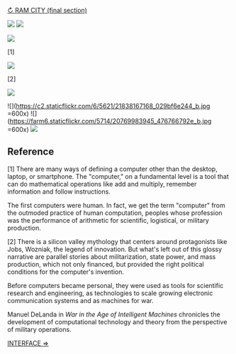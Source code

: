 [↻ RAM CITY (final section)](https://github.com/tchoi8/handmadecomputer/blob/master/RAMcity/readme.md)

![](https://dl.dropboxusercontent.com/u/53638/hi.jpg)
![](https://dl.dropboxusercontent.com/u/53638/this_is_a_story.jpg)

![](https://dl.dropboxusercontent.com/u/53638/phone.jpg)

[1]

![](https://dl.dropboxusercontent.com/u/53638/present.jpg)

[2]


![](https://c1.staticflickr.com/1/613/22013727102_f7278f02c1_b.jpg)

 ![](https://c2.staticflickr.com/6/5621/21838167168_029bf6e244_b.jpg =600x)
![](https://farm6.staticflickr.com/5714/20769983945_476766792e_b.jpg =600x)
![](https://dl.dropboxusercontent.com/u/53638/intricate.jpg)

 
## Reference

[1] There are many ways of defining a computer other than the desktop, laptop, or smartphone. The "computer," on a fundamental level is a tool that can do mathematical operations like add and multiply, remember information and follow instructions. 

The first computers were human. In fact, we get the term "computer" from the outmoded practice of human computation, peoples whose profession was the performance of arithmetic for scientific, logistical, or military production.

[2] There is a silicon valley mythology that centers around protagonists like Jobs, Wozniak, the legend of innovation. But what's left out of this glossy narrative are parallel stories about militarization, state power, and mass production, which not only financed, but provided the right political conditions for the computer's invention.

Before computers became personal, they were used as tools for scientific research and engineering, as technologies to scale growing electronic communication systems and as machines for war.

Manuel DeLanda in *War in the Age of Intelligent Machines* chronicles the development of computational technology and theory from the perspective of military operations.
 
[INTERFACE ⇒](https://github.com/tchoi8/handmadecomputer/blob/master/Interface/readme.md)

